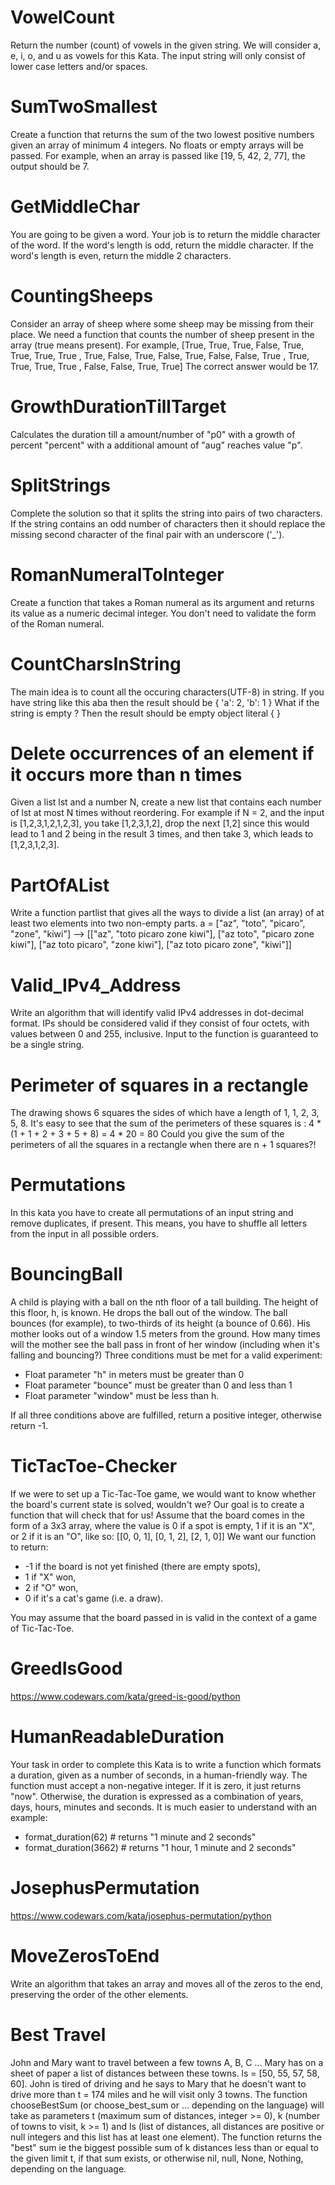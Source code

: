 # VowelCount
Return the number (count) of vowels in the given string.
We will consider a, e, i, o, and u as vowels for this Kata.
The input string will only consist of lower case letters and/or spaces.

# SumTwoSmallest
Create a function that returns the sum of the two lowest positive numbers given an array of minimum 4 integers. No floats or empty arrays will be passed.
For example, when an array is passed like [19, 5, 42, 2, 77], the output should be 7.

# GetMiddleChar
You are going to be given a word. Your job is to return the middle character of the word. If the word's length is odd, return the middle character. If the word's length is even, return the middle 2 characters.

# CountingSheeps
Consider an array of sheep where some sheep may be missing from their place. We need a function that counts the number of sheep present in the array (true means present).
For example,
[True,  True,  True,  False,
  True,  True,  True,  True ,
  True,  False, True,  False,
  True,  False, False, True ,
  True,  True,  True,  True ,
  False, False, True,  True]
The correct answer would be 17.

# GrowthDurationTillTarget
Calculates the duration till a amount/number of "p0" with a growth of percent "percent" with a additional amount of "aug" reaches value "p".

# SplitStrings
Complete the solution so that it splits the string into pairs of two characters. If the string contains an odd number of characters then it should replace the missing second character of the final pair with an underscore ('_').

# RomanNumeralToInteger
Create a function that takes a Roman numeral as its argument and returns its value as a numeric decimal integer. You don't need to validate the form of the Roman numeral.

# CountCharsInString
The main idea is to count all the occuring characters(UTF-8) in string. If you have string like this aba then the result should be { 'a': 2, 'b': 1 }
What if the string is empty ? Then the result should be empty object literal { }

# Delete occurrences of an element if it occurs more than n times
Given a list lst and a number N, create a new list that contains each number of lst at most N times without reordering. For example if N = 2, and the input is [1,2,3,1,2,1,2,3], you take [1,2,3,1,2], drop the next [1,2] since this would lead to 1 and 2 being in the result 3 times, and then take 3, which leads to [1,2,3,1,2,3].

# PartOfAList
Write a function partlist that gives all the ways to divide a list (an array) of at least two elements into two non-empty parts.
a = ["az", "toto", "picaro", "zone", "kiwi"] -->
[["az", "toto picaro zone kiwi"], ["az toto", "picaro zone kiwi"], ["az toto picaro", "zone kiwi"], ["az toto picaro zone", "kiwi"]]

# Valid_IPv4_Address
Write an algorithm that will identify valid IPv4 addresses in dot-decimal format. IPs should be considered valid if they consist of four octets, with values between 0 and 255, inclusive.
Input to the function is guaranteed to be a single string.

# Perimeter of squares in a rectangle
The drawing shows 6 squares the sides of which have a length of 1, 1, 2, 3, 5, 8. It's easy to see that the sum of the perimeters of these squares is : 4 * (1 + 1 + 2 + 3 + 5 + 8) = 4 * 20 = 80
Could you give the sum of the perimeters of all the squares in a rectangle when there are n + 1 squares?!

# Permutations
In this kata you have to create all permutations of an input string and remove duplicates, if present. This means, you have to shuffle all letters from the input in all possible orders.

# BouncingBall
A child is playing with a ball on the nth floor of a tall building. The height of this floor, h, is known. He drops the ball out of the window. The ball bounces (for example), to two-thirds of its height (a bounce of 0.66). His mother looks out of a window 1.5 meters from the ground.
How many times will the mother see the ball pass in front of her window (including when it's falling and bouncing?)
Three conditions must be met for a valid experiment:
- Float parameter "h" in meters must be greater than 0
- Float parameter "bounce" must be greater than 0 and less than 1
- Float parameter "window" must be less than h.

If all three conditions above are fulfilled, return a positive integer, otherwise return -1.

# TicTacToe-Checker
If we were to set up a Tic-Tac-Toe game, we would want to know whether the board's current state is solved, wouldn't we? Our goal is to create a function that will check that for us!
Assume that the board comes in the form of a 3x3 array, where the value is 0 if a spot is empty, 1 if it is an "X", or 2 if it is an "O", like so:
[[0, 0, 1],
 [0, 1, 2],
 [2, 1, 0]]
We want our function to return:
- -1 if the board is not yet finished (there are empty spots),
- 1 if "X" won,
- 2 if "O" won,
- 0 if it's a cat's game (i.e. a draw).

You may assume that the board passed in is valid in the context of a game of Tic-Tac-Toe.

# GreedIsGood
https://www.codewars.com/kata/greed-is-good/python

# HumanReadableDuration
Your task in order to complete this Kata is to write a function which formats a duration, given as a number of seconds, in a human-friendly way.
The function must accept a non-negative integer. If it is zero, it just returns "now". Otherwise, the duration is expressed as a combination of years, days, hours, minutes and seconds.
It is much easier to understand with an example:
- format_duration(62)    # returns "1 minute and 2 seconds"
- format_duration(3662)  # returns "1 hour, 1 minute and 2 seconds"

# JosephusPermutation
https://www.codewars.com/kata/josephus-permutation/python

# MoveZerosToEnd
Write an algorithm that takes an array and moves all of the zeros to the end, preserving the order of the other elements.

# Best Travel
John and Mary want to travel between a few towns A, B, C ... Mary has on a sheet of paper a list of distances between these towns. ls = [50, 55, 57, 58, 60]. John is tired of driving and he says to Mary that he doesn't want to drive more than t = 174 miles and he will visit only 3 towns.
The function chooseBestSum (or choose_best_sum or ... depending on the language) will take as parameters t (maximum sum of distances, integer >= 0), k (number of towns to visit, k >= 1) and ls (list of distances, all distances are positive or null integers and this list has at least one element). The function returns the "best" sum ie the biggest possible sum of k distances less than or equal to the given limit t, if that sum exists, or otherwise nil, null, None, Nothing, depending on the language.
